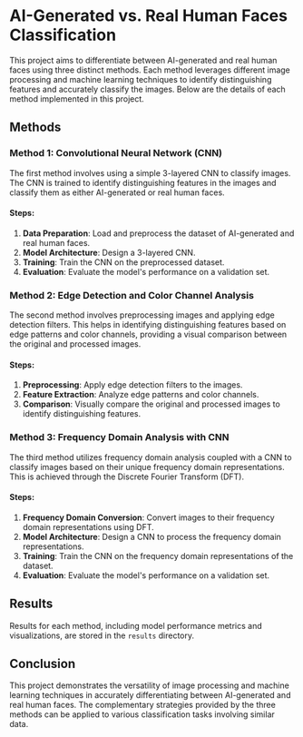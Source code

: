 # AI-Generated vs. Real Human Faces Classification

This project aims to differentiate between AI-generated and real human faces using three distinct methods. Each method leverages different image processing and machine learning techniques to identify distinguishing features and accurately classify the images. Below are the details of each method implemented in this project.

## Methods

### Method 1: Convolutional Neural Network (CNN)

The first method involves using a simple 3-layered CNN to classify images. The CNN is trained to identify distinguishing features in the images and classify them as either AI-generated or real human faces.

#### Steps:
1. **Data Preparation**: Load and preprocess the dataset of AI-generated and real human faces.
2. **Model Architecture**: Design a 3-layered CNN.
3. **Training**: Train the CNN on the preprocessed dataset.
4. **Evaluation**: Evaluate the model's performance on a validation set.

### Method 2: Edge Detection and Color Channel Analysis

The second method involves preprocessing images and applying edge detection filters. This helps in identifying distinguishing features based on edge patterns and color channels, providing a visual comparison between the original and processed images.

#### Steps:
1. **Preprocessing**: Apply edge detection filters to the images.
2. **Feature Extraction**: Analyze edge patterns and color channels.
3. **Comparison**: Visually compare the original and processed images to identify distinguishing features.

### Method 3: Frequency Domain Analysis with CNN

The third method utilizes frequency domain analysis coupled with a CNN to classify images based on their unique frequency domain representations. This is achieved through the Discrete Fourier Transform (DFT).

#### Steps:
1. **Frequency Domain Conversion**: Convert images to their frequency domain representations using DFT.
2. **Model Architecture**: Design a CNN to process the frequency domain representations.
3. **Training**: Train the CNN on the frequency domain representations of the dataset.
4. **Evaluation**: Evaluate the model's performance on a validation set.


## Results

Results for each method, including model performance metrics and visualizations, are stored in the `results` directory.

## Conclusion

This project demonstrates the versatility of image processing and machine learning techniques in accurately differentiating between AI-generated and real human faces. The complementary strategies provided by the three methods can be applied to various classification tasks involving similar data.

